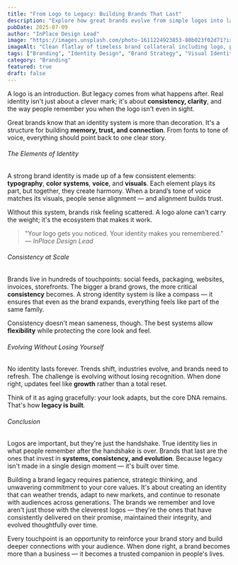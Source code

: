 ```yaml
---
title: "From Logo to Legacy: Building Brands That Last"
description: "Explore how great brands evolve from simple logos into lasting legacies. Learn the essential elements of brand identity systems that build memory, trust, and connection over time."
pubDate: 2025-07-09
author: "InPlace Design Lead"
image: "https://images.unsplash.com/photo-1611224923853-80b023f02d71?ixlib=rb-4.0.3&ixid=M3wxMjA3fDB8MHxwaG90by1wYWdlfHx8fGVufDB8fHx8fA%3D%3D&auto=format&fit=crop&w=1000&q=80"
imageAlt: "Clean flatlay of timeless brand collateral including logo, packaging, and typography samples"
tags: ["Branding", "Identity Design", "Brand Strategy", "Visual Identity", "Brand Legacy"]
category: "Branding"
featured: true
draft: false
---
```


A logo is an introduction. But legacy comes from what happens after. Real identity isn't just about a clever mark; it's about **consistency, clarity**, and the way people remember you when the logo isn't even in sight.

Great brands know that an identity system is more than decoration. It's a structure for building **memory, trust, and connection**. From fonts to tone of voice, everything should point back to one clear story.

###### The Elements of Identity

A strong brand identity is made up of a few consistent elements: **typography**, **color systems**, **voice**, and **visuals**. Each element plays its part, but together, they create harmony. When a brand’s tone of voice matches its visuals, people sense alignment — and alignment builds trust.

Without this system, brands risk feeling scattered. A logo alone can't carry the weight; it's the ecosystem that makes it work.

> "Your logo gets you noticed. Your identity makes you remembered."  
> *— InPlace Design Lead*

###### Consistency at Scale

Brands live in hundreds of touchpoints: social feeds, packaging, websites, invoices, storefronts. The bigger a brand grows, the more critical **consistency** becomes. A strong identity system is like a compass — it ensures that even as the brand expands, everything feels like part of the same family.

Consistency doesn't mean sameness, though. The best systems allow **flexibility** while protecting the core look and feel.

###### Evolving Without Losing Yourself

No identity lasts forever. Trends shift, industries evolve, and brands need to refresh. The challenge is evolving without losing recognition. When done right, updates feel like **growth** rather than a total reset.

Think of it as aging gracefully: your look adapts, but the core DNA remains. That's how **legacy is built**.

###### Conclusion

Logos are important, but they're just the handshake. True identity lies in what people remember after the handshake is over. Brands that last are the ones that invest in **systems, consistency, and evolution**. Because legacy isn't made in a single design moment — it's built over time.

Building a brand legacy requires patience, strategic thinking, and unwavering commitment to your core values. It's about creating an identity that can weather trends, adapt to new markets, and continue to resonate with audiences across generations. The brands we remember and love aren't just those with the cleverest logos — they're the ones that have consistently delivered on their promise, maintained their integrity, and evolved thoughtfully over time.

Every touchpoint is an opportunity to reinforce your brand story and build deeper connections with your audience. When done right, a brand becomes more than a business — it becomes a trusted companion in people's lives.
